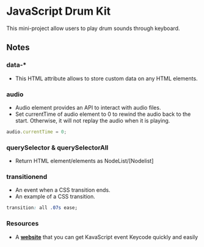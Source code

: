 # JavaScript Drum Kit
This mini-project allow users to play drum sounds through keyboard.

## Notes
### data-\* 
* This HTML attribute allows to store custom data on any HTML elements.

### audio
* Audio element provides an API to interact with audio files.
* Set currentTime of audio element to 0 to rewind the audio back to the start. Otherwise, it will not replay the audio when it is playing.
```javascript
audio.currentTime = 0;
```

### querySelector & querySelectorAll
* Return HTML element/elements as NodeList/[Nodelist]

### transitionend
* An event when a CSS transition ends.
* An example of a CSS transition.
```css
transition: all .07s ease;
```

### Resources
* A **[website][1]** that you can get KavaScript event Keycode quickly and easily

[1]:http://keycode.info/
